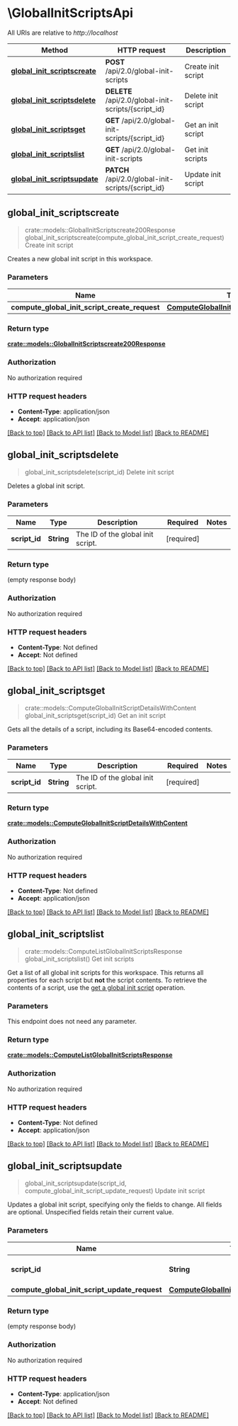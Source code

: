 # \GlobalInitScriptsApi

All URIs are relative to *http://localhost*

Method | HTTP request | Description
------------- | ------------- | -------------
[**global_init_scriptscreate**](GlobalInitScriptsApi.md#global_init_scriptscreate) | **POST** /api/2.0/global-init-scripts | Create init script
[**global_init_scriptsdelete**](GlobalInitScriptsApi.md#global_init_scriptsdelete) | **DELETE** /api/2.0/global-init-scripts/{script_id} | Delete init script
[**global_init_scriptsget**](GlobalInitScriptsApi.md#global_init_scriptsget) | **GET** /api/2.0/global-init-scripts/{script_id} | Get an init script
[**global_init_scriptslist**](GlobalInitScriptsApi.md#global_init_scriptslist) | **GET** /api/2.0/global-init-scripts | Get init scripts
[**global_init_scriptsupdate**](GlobalInitScriptsApi.md#global_init_scriptsupdate) | **PATCH** /api/2.0/global-init-scripts/{script_id} | Update init script



## global_init_scriptscreate

> crate::models::GlobalInitScriptscreate200Response global_init_scriptscreate(compute_global_init_script_create_request)
Create init script

Creates a new global init script in this workspace.

### Parameters


Name | Type | Description  | Required | Notes
------------- | ------------- | ------------- | ------------- | -------------
**compute_global_init_script_create_request** | [**ComputeGlobalInitScriptCreateRequest**](ComputeGlobalInitScriptCreateRequest.md) |  | [required] |

### Return type

[**crate::models::GlobalInitScriptscreate200Response**](GlobalInitScriptscreate_200_response.md)

### Authorization

No authorization required

### HTTP request headers

- **Content-Type**: application/json
- **Accept**: application/json

[[Back to top]](#) [[Back to API list]](../README.md#documentation-for-api-endpoints) [[Back to Model list]](../README.md#documentation-for-models) [[Back to README]](../README.md)


## global_init_scriptsdelete

> global_init_scriptsdelete(script_id)
Delete init script

Deletes a global init script.

### Parameters


Name | Type | Description  | Required | Notes
------------- | ------------- | ------------- | ------------- | -------------
**script_id** | **String** | The ID of the global init script. | [required] |

### Return type

 (empty response body)

### Authorization

No authorization required

### HTTP request headers

- **Content-Type**: Not defined
- **Accept**: Not defined

[[Back to top]](#) [[Back to API list]](../README.md#documentation-for-api-endpoints) [[Back to Model list]](../README.md#documentation-for-models) [[Back to README]](../README.md)


## global_init_scriptsget

> crate::models::ComputeGlobalInitScriptDetailsWithContent global_init_scriptsget(script_id)
Get an init script

Gets all the details of a script, including its Base64-encoded contents.

### Parameters


Name | Type | Description  | Required | Notes
------------- | ------------- | ------------- | ------------- | -------------
**script_id** | **String** | The ID of the global init script. | [required] |

### Return type

[**crate::models::ComputeGlobalInitScriptDetailsWithContent**](ComputeGlobalInitScriptDetailsWithContent.md)

### Authorization

No authorization required

### HTTP request headers

- **Content-Type**: Not defined
- **Accept**: application/json

[[Back to top]](#) [[Back to API list]](../README.md#documentation-for-api-endpoints) [[Back to Model list]](../README.md#documentation-for-models) [[Back to README]](../README.md)


## global_init_scriptslist

> crate::models::ComputeListGlobalInitScriptsResponse global_init_scriptslist()
Get init scripts

Get a list of all global init scripts for this workspace. This returns all properties for each script but **not** the script contents. To retrieve the contents of a script, use the [get a global init script](#operation/get-script) operation. 

### Parameters

This endpoint does not need any parameter.

### Return type

[**crate::models::ComputeListGlobalInitScriptsResponse**](ComputeListGlobalInitScriptsResponse.md)

### Authorization

No authorization required

### HTTP request headers

- **Content-Type**: Not defined
- **Accept**: application/json

[[Back to top]](#) [[Back to API list]](../README.md#documentation-for-api-endpoints) [[Back to Model list]](../README.md#documentation-for-models) [[Back to README]](../README.md)


## global_init_scriptsupdate

> global_init_scriptsupdate(script_id, compute_global_init_script_update_request)
Update init script

Updates a global init script, specifying only the fields to change. All fields are optional.  Unspecified fields retain their current value. 

### Parameters


Name | Type | Description  | Required | Notes
------------- | ------------- | ------------- | ------------- | -------------
**script_id** | **String** | The ID of the global init script. | [required] |
**compute_global_init_script_update_request** | [**ComputeGlobalInitScriptUpdateRequest**](ComputeGlobalInitScriptUpdateRequest.md) |  | [required] |

### Return type

 (empty response body)

### Authorization

No authorization required

### HTTP request headers

- **Content-Type**: application/json
- **Accept**: Not defined

[[Back to top]](#) [[Back to API list]](../README.md#documentation-for-api-endpoints) [[Back to Model list]](../README.md#documentation-for-models) [[Back to README]](../README.md)

